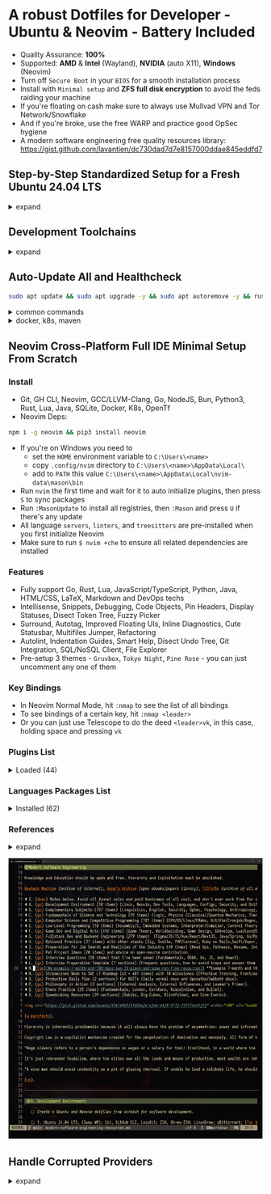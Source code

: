 # A robust Dotfiles for Developer - Ubuntu & Neovim - Battery Included

- Quality Assurance: **100%**
- Supported: **AMD** & **Intel** (Wayland), **NVIDIA** (auto X11), **Windows** (Neovim)
- Turn off `Secure Boot` in your `BIOS` for a smooth installation process
- Install with `Minimal setup` and **ZFS full disk encryption** to avoid the feds raiding your machine
- If you're floating on cash make sure to always use Mullvad VPN and Tor Network/Snowflake
- And if you're broke, use the free WARP and practice good OpSec hygiene
- A modern software engineering free quality resources library: <https://gist.github.com/lavantien/dc730dad7d7e8157000ddae845eddfd7>

## Step-by-Step Standardized Setup for a Fresh Ubuntu 24.04 LTS

<details>
  <summary>expand</summary>

### 0. Install `Flatpak`, `OBS`, `VPN`; disable Wireless Powersaving and Files Open Limit; increase swap size

```bash
sudo apt install flatpak -y && sudo apt install gnome-software-plugin-flatpak -y && flatpak remote-add --if-not-exists flathub https://flathub.org/repo/flathub.flatpakrepo
```

```bash
sudo flatpak install com.obsproject.Studio
```

- Then run `OBS`, setup proper resolution, framerate, encoder, and default whole screen scene
- Cloudflare WARP only support 22.04 (Jammy) for now, so I've replaced `$(lsb_release -cs)` with `jammy`

```bash
curl -fsSL https://pkg.cloudflareclient.com/pubkey.gpg | sudo gpg --yes --dearmor --output /usr/share/keyrings/cloudflare-warp-archive-keyring.gpg \
&& echo "deb [signed-by=/usr/share/keyrings/cloudflare-warp-archive-keyring.gpg] https://pkg.cloudflareclient.com/ jammy main" | sudo tee /etc/apt/sources.list.d/cloudflare-client.list \
&& sudo apt update && sudo apt install curl cloudflare-warp
```

- Config WARP, Zero Trust, and DNS malware/porn blocking

```bash
warp-cli registration new && warp-cli connect \
&& warp-cli mode warp+doh && warp-cli dns families full \
&& curl https://www.cloudflare.com/cdn-cgi/trace/
```

- Verify that `warp=on`.

```bash
sudo vi /etc/NetworkManager/conf.d/default-wifi-powersave-on.conf
```

```conf
[connection]
wifi.powersave = 2
```

```bash
sudo systemctl restart NetworkManager
```

```bash
sudo vi /etc/systemd/system.conf
```

```conf
DefaultLimitNOFILE=4096:2097152
```

```bash
sudo vi /etc/systemd/user.conf
```

```conf
DefaultLimitNOFILE=4096:2097152
```

```bash
cat /proc/sys/fs/inotify/max_user_watches && sudo sysctl fs.inotify.max_user_watches=2097152
```

```bash
sudo systemctl daemon-reexec
```

`reboot`

```bash
ulimit -n
```

```bash
sudo swapoff -a && sudo dd if=/dev/zero of=/swapfile bs=1G count=16 && sudo chmod 0600 /swapfile && sudo mkswap /swapfile && sudo swapon /swapfile && grep Swap /proc/meminfo
```

- Add this line to the end of your `/etc/fstab`:

```bash
/swapfile swap swap sw 0 0
```

- Add this line in `/etc/sysfs.conf`, if you're AMD, use `zenpower`:

```bash
mode class/powercap/intel-rapl:0/energy_uj = 0444
```

### 1. Install all necessary `APT` packages

```bash
sudo apt update && sudo apt upgrade -y && sudo apt autoremove -y && sudo apt install ubuntu-desktop ca-certificates apt-transport-https ubuntu-dev-tools glibc-source gcc xclip git curl zsh htop vim libutf8proc2 libutf8proc-dev libfuse2 cpu-checker screenkey cmake cmake-format ninja-build libjsoncpp-dev uuid-dev zlib1g-dev libssl-dev postgresql-all libmariadb-dev libsqlite3-dev libhiredis-dev jq bc xorg-dev libxcursor-dev cloud-init openssh-server ssh-import-id nvtop rar unrar sysfsutils latexmk mupdf -y
```


### 2. Install `Oh-my-zsh` and `Firefox`, then `reboot`

```bash
sh -c "$(curl -fsSL https://raw.githubusercontent.com/ohmyzsh/ohmyzsh/master/tools/install.sh)"
```

- Open `Firefox`, sync your profile, and go to <https://github.com/lavantien/dotfiles/blob/main/README.md> to continue the steps
- Recommended `Firefox Extensions`:

```text
Cookie Quick Manager
Dark Reader
Privacy Badger
Return YouTube Dislike
Search by Image
Sidebery
Snowflake
SponsorBlock
uBlock Origin
Vimium
Wikipedia (en)
```

### 3. After `reboot`, install `Linuxbrew`

```bash
/bin/bash -c "$(curl -fsSL https://raw.githubusercontent.com/Homebrew/install/HEAD/install.sh)"
```

### 4. Install `zsh-autosuggestions`

```bash
git clone https://github.com/zsh-users/zsh-autosuggestions ${ZSH_CUSTOM:-~/.oh-my-zsh/custom}/plugins/zsh-autosuggestions
```

### 5. Install the proper `.zshrc` by clone this repo to `~/temp`, copy all its content to `~`

```bash
git clone https://github.com/lavantien/dotfiles.git ~/temp && cp -r ~/temp/{*,.*} ~/ && cp -r ~/temp/.config/* ~/.config/ && cp ~/temp/.local/share/applications/* ~/.local/share/applications/ && source ~/.zshrc
```

### 6. Install `rust` and its toolchains, then `reboot`

```bash
curl --proto '=https' --tlsv1.2 -sSf https://sh.rustup.rs | sh
```

### 7. Install `gcc`, `gh`, `neovim`, and other necessary `Brew` packages

```bash
brew install gcc@11 gcc gh go lazygit fzf fd ripgrep bat tokei neovim hyperfine openjdk ruby lua maven node gopls rust-analyzer jdtls lua-language-server typescript-language-server marksman texlab yaml-language-server bash-language-server terraform terraform-ls sql-language-server sqlfluff prettier delve vscode-langservers-extracted loc llvm dotenv-linter checkmake luarocks pkg-config mpv macchina
```

```bash
pip3 install cmake-language-server python-lsp-server && npm install --global sql-formatter && sudo apt install python-is-python3 -y && go install github.com/charmbracelet/glow@latest && go install -v github.com/incu6us/goimports-reviser/v3@latest && go install github.com/fatih/gomodifytags@latest && npm i -g live-server
```

### 8. Setup your `Git` environment

- For `gh`, run `gh auth login` and follow `HTTPS browser` instruction to setup `GitHub CLI`

### 9. Run `./git-clone-all $org_name` on `~/dev/personal` for cloning all of your repos

```bash
org_name=lavantien && mkdir -p ~/dev/personal && cp ~/git-clone-all.sh ~/dev/personal/ && cd ~/dev/personal && ./git-clone-all.sh $org_name && cd ~
```

- Rerun the script to sync with remote, replace `org_name` with your GitHub username or organization.

### 10. Install `Iosevka Nerd Font` (replace version `v3.2.1` with whatever latest)

```bash
cd ~/Downloads && wget https://github.com/ryanoasis/nerd-fonts/releases/download/v3.2.1/Iosevka.zip && mkdir Iosevka && unzip Iosevka.zip -d Iosevka && cd Iosevka && sudo mkdir -p /usr/share/fonts/truetype/iosevka-nerd-font && sudo cp *.ttf /usr/share/fonts/truetype/iosevka-nerd-font/ && cd .. && rm -r Iosevka Iosevka.zip && cd ~ && sudo fc-cache -f -v
```

### 11. Install `wezterm`

```bash
brew tap wez/wezterm-linuxbrew && brew install wezterm
```

### 12. Install `GRPC`, `GRPC-Web`, and `protoc-gen`

```bash
brew install grpc protoc-gen-grpc-web && go install google.golang.org/protobuf/cmd/protoc-gen-go@latest && go install google.golang.org/grpc/cmd/protoc-gen-go-grpc@latest
```

### 14. Install `Qemu KVM`

```bash
egrep -c '(vmx|svm)' /proc/cpuinfo && kvm-ok
```

```bash
sudo apt install qemu-kvm libvirt-daemon-system libvirt-clients bridge-utils -y
```

### 15. Install `VSCode` and extensions

```bash
cd ~/Downloads && wget -qO- https://packages.microsoft.com/keys/microsoft.asc | gpg --dearmor > packages.microsoft.gpg && sudo install -D -o root -g root -m 644 packages.microsoft.gpg /etc/apt/keyrings/packages.microsoft.gpg && sudo sh -c 'echo "deb [arch=amd64,arm64,armhf signed-by=/etc/apt/keyrings/packages.microsoft.gpg] https://packages.microsoft.com/repos/code stable main" > /etc/apt/sources.list.d/vscode.list' && rm -f packages.microsoft.gpg && cd ~ && sudo apt update && sudo apt install code -y
```

Open VSCode, sync, and install extensions.

### 16. Install `Kreya` and `DBbGate`

```bash
sudo snap install kreya dbgate
```

### 17. Install `Docker Compose`, `Podman Desktop`, `Anki`, `Signal`, and `FreeCAD`

```bash
sudo install -m 0755 -d /etc/apt/keyrings && curl -fsSL https://download.docker.com/linux/ubuntu/gpg | sudo gpg --dearmor -o /etc/apt/keyrings/docker.gpg && sudo chmod a+r /etc/apt/keyrings/docker.gpg && echo \
  "deb [arch="$(dpkg --print-architecture)" signed-by=/etc/apt/keyrings/docker.gpg] https://download.docker.com/linux/ubuntu \
  "$(. /etc/os-release && echo "$VERSION_CODENAME")" stable" | \
  sudo tee /etc/apt/sources.list.d/docker.list > /dev/null && sudo apt update && sudo apt install docker-ce docker-ce-cli containerd.io docker-buildx-plugin docker-compose-plugin -y
```

```bash
sudo usermod -aG docker $USER && newgrp docker
```

`reboot`

```bash
docker run hello-world && flatpak install flathub io.podman_desktop.PodmanDesktop -y && flatpak install flathub net.ankiweb.Anki org.signal.Signal org.freecadweb.FreeCAD -y
```

### 18. Install `kubectl`, and `minikube`, change `1.30` to whatever is the latest version

```bash
curl -fsSL https://pkgs.k8s.io/core:/stable:/v1.30/deb/Release.key | sudo gpg --dearmor -o /etc/apt/keyrings/kubernetes-apt-keyring.gpg && sudo chmod 644 /etc/apt/keyrings/kubernetes-apt-keyring.gpg && echo 'deb [signed-by=/etc/apt/keyrings/kubernetes-apt-keyring.gpg] https://pkgs.k8s.io/core:/stable:/v1.30/deb/ /' | sudo tee /etc/apt/sources.list.d/kubernetes.list && sudo chmod 644 /etc/apt/sources.list.d/kubernetes.list && sudo apt update && sudo apt install kubectl -y
```

```bash
cd ~/Downloads && curl -LO https://storage.googleapis.com/minikube/releases/latest/minikube_latest_amd64.deb && sudo dpkg -i minikube_latest_amd64.deb && rm minikube_latest_amd64.deb && cd ~
```

```bash
minikube config set driver docker && minikube start && minikube addons enable metrics-server
```

```bash
❗  These changes will take effect upon a minikube delete and then a minikube start
🌟  The 'metrics-server' addon is enabled
```

```bash
minikube stop
```

### 19. Install `Graphics Drivers` and `Vulkan`, and `Sensors`

- If you have a `NVIDIA GPU`, replace `550` with whatever is the latest driver version as listed [here](https://launchpad.net/~graphics-drivers/+archive/ubuntu/ppa)

```bash
sudo add-apt-repository ppa:graphics-drivers/ppa -y && sudo dpkg --add-architecture i386 && sudo apt update && sudo apt install nvidia-driver-550 libvulkan1 libvulkan1:i386 libgl-dev libgl-dev:i386 -y
```

- Or with built-in NVIDIA driver:

```bash
sudo apt dpkg --add-architecture i386 && sudo apt update && sudo apt install libvulkan1:i386 libgl-dev:i386 
```

- and to `underwatt` your GPU: <https://www.pugetsystems.com/labs/hpc/quad-rtx3090-gpu-power-limiting-with-systemd-and-nvidia-smi-1983/>
- and to be able to save `nvidia-settings` config:

```bash
sudo nvidia-xconfig
```

```bash
sudo chmod +x /usr/share/screen-resolution-extra/nvidia-polkit
```

```bash
sudo nvidia-settings
```

- If not, just install `Vulkan`

```bash
sudo dpkg --add-architecture i386 && sudo apt update && sudo apt install libvulkan1 libvulkan1:i386 -y
```

- and the latest `AMD/Intel` drivers

```bash
sudo add-apt-repository ppa:kisak/kisak-mesa -y && sudo dpkg --add-architecture i386 && sudo apt update && sudo apt upgrade && sudo apt install libgl1-mesa-dri:i386 mesa-vulkan-drivers mesa-vulkan-drivers:i386 libgl-dev libgl-dev:i386 -y && sudo apt autoremove -y
```

`reboot`

```bash
sudo apt update && sudo apt install lm-sensors psensor libxcb-cursor0 -y && sudo sensors-detect
```

### 20. (Optional) Install `Wine`, `Lutris`, `MangoHud`, and `GOverlay`

```bash
sudo mkdir -pm755 /etc/apt/keyrings && sudo wget -O /etc/apt/keyrings/winehq-archive.key https://dl.winehq.org/wine-builds/winehq.key && sudo wget -NP /etc/apt/sources.list.d/ https://dl.winehq.org/wine-builds/ubuntu/dists/lunar/winehq-lunar.sources && sudo apt update && sudo apt install --install-recommends winehq-devel -y
```

- replace `0.5.17` with whatever is the latest

```bash
sudo apt install cabextract fluid-soundfont-gm fluid-soundfont-gs libmspack0 mesa-utils mesa-utils-bin p7zip python3-bs4 python3-html5lib python3-lxml python3-setproctitle python3-soupsieve python3-webencodings p7zip-full python3-genshi doc-base -y && cd ~/Downloads && wget https://github.com/lutris/lutris/releases/download/v0.5.13/lutris_0.5.13_all.deb && sudo dpkg -i lutris_0.5.17_all.deb && rm lutris_0.5.17_all.deb && cd ~
```

```bash
lutris
```

- Click the `gear button` next to `Wine` -> tick `Advanced` -> `System options` -> `Command prefix` -> `mangohud` -> `Save` -> exit Lutris
- For `Steam` games, set launch options: `mangohud %command%`
- Install `MangoHud` manually by building from source: [here](https://github.com/flightlessmango/MangoHud?tab=readme-ov-file#installation---build-from-source)

```bash
pip3 install mako && sudo apt install meson glslang-tools glslang-dev libxnvctrl-dev libdbus-1-dev goverlay -y
```

### 21. Install `LibreOffice`, `Gimp`, `Inkscape`, `Krita`, `Blender`, `Audacity`, `Kdenlive`, and `Avidemux`

```bash
flatpak install flathub org.libreoffice.LibreOffice org.gimp.GIMP org.inkscape.Inkscape org.kde.krita org.blender.Blender org.audacityteam.Audacity org.avidemux.Avidemux
```

### 22. (Optional) `Helix`

```bash
brew install helix
```

### 23. (Optional) Install `Steam` (and optionally `Dota 2`, `Grim Dawn`, `Battlenet`, and `StarCraft 2`)

```bash
cd ~/Downloads && wget https://repo.steampowered.com/steam/archive/precise/steam_latest.deb && sudo dpkg -i steam_latest.deb && rm steam_latest.deb && cd ~
```

- Run `Steam`, login, enable `Shader Pre-Caching` and `SteamPlay`, restart `Steam`
- (Install `Dota 2` to test native `Vulkan`, `Grim Dawn` to test `Proton`, also `gd rainbow filter` is a must-have loot filter for `Grim Dawn`
- Install `Battlenet` by searching for `script` inside `Lutris`, do as instructed, then relaunch `Battlenet`, install `Diablo 2 Ressurrected`
- Run `Diablo 2 Resurrected` to check for stability and if `Fsync/Gsync` is working properly)

```bash
nvidia-smi
```

- Enable `Gsync/Fsync` inside `nvidia-settings`

</details>

## Development Toolchains

<details>
  <summary>expand</summary>

- [**NGINX**](https://nginx.org/en/docs/beginners_guide.html)

```bash
brew install nginx
```

<details>
	<summary>`NGINX` config</summary>

```nginx
worker_processes 1;

error_log /home/savaka/go/src/github.com/lavantien/go-laptop-booking/log/nginx/error.log;

events {
	worker_connections 10;
}

http {
	access_log /home/savaka/go/src/github.com/lavantien/go-laptop-booking/log/nginx/access.log;

	upstream auth_services {
		server 0.0.0.0:50051;
	}

	upstream laptop_services {
		server 0.0.0.0:50052;
	}

	server {
		listen 8080 ssl http2;

		# Mutual TLS between gRPC client and NGINX
		ssl_certificate cert/server-cert.pem;
		ssl_certificate_key cert/server-key.pem;

		ssl_client_certificate cert/ca-cert.pem;
		ssl_verify_client on;

		location /pb.AuthService {
			grpc_pass grpcs://auth_services;

			# Mutual TLS between NGINX and gRPC server
			grpc_ssl_certificate cert/server-cert.pem;
			grpc_ssl_certificate_key cert/server-key.pem;
		}

		location /pb.LaptopService {
			grpc_pass grpcs://laptop_services;

			# Mutual TLS between NGINX and gRPC server
			grpc_ssl_certificate cert/server-cert.pem;
			grpc_ssl_certificate_key cert/server-key.pem;
		}
	}
}

```

</details>

- [**GRPC Gateway**](https://github.com/grpc-ecosystem/grpc-gateway)

```bash
go install \
    github.com/grpc-ecosystem/grpc-gateway/v2/protoc-gen-grpc-gateway@latest \
    github.com/grpc-ecosystem/grpc-gateway/v2/protoc-gen-openapiv2@latest \
    google.golang.org/protobuf/cmd/protoc-gen-go@latest \
    google.golang.org/grpc/cmd/protoc-gen-go-grpc@latest
```

- [**Evan CLI**](https://github.com/ktr0731/evans)

```bash
go install github.com/ktr0731/evans@latest
```

- [**GoTestSum**](https://github.com/gotestyourself/gotestsum)

```bash
go install gotest.tools/gotestsum@latest
```

- [**Golang-Migrate**](https://github.com/golang-migrate/migrate/tree/master/cmd/migrate):

```bash
go install -tags 'postgres' github.com/golang-migrate/migrate/v4/cmd/migrate@latest && go install -tags 'mongodb' github.com/golang-migrate/migrate/v4/cmd/migrate@latest
```

- [**SQLc**](https://docs.sqlc.dev/en/latest/overview/install.html):

```bash
go install github.com/sqlc-dev/sqlc/cmd/sqlc@latest
```

- [**GoMock**](https://github.com/golang/mock):

```bash
go install github.com/golang/mock/mockgen@latest
```

- [**TestContainers**](https://testcontainers.com/):

```bash
go get github.com/jackc/pgx/v5 && go get github.com/testcontainers/testcontainers-go && go get github.com/testcontainers/testcontainers-go/modules/postgres && go get github.com/stretchr/testify
```

- [**Viper**](https://github.com/spf13/viper):

```bash
go get -u https://github.com/spf13/viper@latest
```

- [**Gin**](https://github.com/gin-gonic/gin#installation):

```bash
go get -u github.com/gin-gonic/gin && go install github.com/gin-gonic/gin@latest
```

- [**Paseto**](https://github.com/o1egl/paseto):

```bash
go get -u github.com/o1egl/paseto
```

- [**JWT**](https://github.com/golang-jwt/jwt):

```bash
go get -u https://github.com/golang-jwt/jwt
```

- [**Swagger Editor**](https://editor.swagger.io/)

- [**Coverage Badge**](https://eremeev.ca/posts/golang-test-coverage-github-action/)

</details>

## Auto-Update All and Healthcheck

```bash
sudo apt update && sudo apt upgrade -y && sudo apt autoremove -y && rustup update && brew upgrade && flatpak update
```

<details>
  <summary>common commands</summary>

```bash
docker rm $(docker ps -a -q --filter "ancestor=${IMG_ID}")
```

```bash
gh repo list ${REPO_NAME} --limit 1000 | while read -r repo _; do
  gh repo clone "$repo" "$repo" -- -q 2>/dev/null || (
    cd "$repo" || exit
    git checkout -q main 2>/dev/null || true
    git checkout -q master 2>/dev/null || true
    git pull -q
  )
done
```

```vim
:'<,'>norm! @a
```

</details>

<details>
  <summary>docker, k8s, maven</summary>

### Docker

```bash
docker version && docker run hello-world
```

```bash
Hello from Docker!
This message shows that your installation appears to be working correctly.
```

### KubeCTL and MiniKube

```bash
minikube start && minikube addons enable metrics-server && kubectl get po -A && minikube dashboard
```

```bash
NAMESPACE     NAME                               READY   STATUS    RESTARTS        AGE
kube-system   coredns-787d4945fb-s2w75           1/1     Running   0               2m52s
kube-system   etcd-minikube                      1/1     Running   0               3m6s
kube-system   kube-apiserver-minikube            1/1     Running   0               3m6s
kube-system   kube-controller-manager-minikube   1/1     Running   0               3m7s
kube-system   kube-proxy-fl25q                   1/1     Running   0               2m52s
kube-system   kube-scheduler-minikube            1/1     Running   0               3m6s
kube-system   storage-provisioner                1/1     Running   1 (2m22s ago)   3m5s
```

```bash
minikube stop
```

### Test Docker Maven Workflow

```bash
cd ~/dev/personal/lavantien/springboot-restapi && dcu -d
```

```bash
dp && de postgres bash
```

```bash
psql -U postgres
```

```bash
create database player;
```

`<C-d> <C-d>`

```bash
mvn install
```

```bash
mvn test
```

```bash
[INFO] Tests run: 1, Failures: 0, Errors: 0, Skipped: 0, Time elapsed: 3.162 s - in com.lavantien.restapi.RestapiApplicationTests
[INFO]
[INFO] Results:
[INFO]
[INFO] Tests run: 2, Failures: 0, Errors: 0, Skipped: 0
[INFO]
[INFO] ------------------------------------------------------------------------
[INFO] BUILD SUCCESS
[INFO] ------------------------------------------------------------------------
[INFO] Total time:  6.718 s
[INFO] Finished at: 2023-06-05T10:12:21+07:00
[INFO] ------------------------------------------------------------------------
```

```bash
mvn spring-boot:run
```

- Open browser at `http://localhost:8081/api/players`

`<C-c>`

```bash
dcd && cd ~
```

### Helix LSP

```bash
hx --health
```

</details>

## Neovim Cross-Platform Full IDE Minimal Setup From Scratch

### Install

- Git, GH CLI, Neovim, GCC/LLVM-Clang, Go, NodeJS, Bun, Python3, Rust, Lua, Java, SQLite, Docker, K8s, OpenTf
- Neovim Deps:

```bash
npm i -g neovim && pip3 install neovim
```

- If you're on Windows you need to
    - set the `HOME` environment variable to `C:\Users\<name>`
    - copy `.config/nvim` directory to `C:\Users\<name>\AppData\Local\`
    - add to `PATH` this value `C:\Users\<name>\AppData\Local\nvim-data\mason\bin`
- Run `nvim` the first time and wait for it to auto initialize plugins, then press `S` to sync packages
- Run `:MasonUpdate` to install all registries, then `:Mason` and press `U` if there's any update
- All language `servers`, `linters`, and `treesitters` are pre-installed when you first initialize Neovim
- Make sure to run `$ nvim +che` to ensure all related dependencies are installed

### Features

- Fully support Go, Rust, Lua, JavaScript/TypeScript, Python, Java, HTML/CSS, LaTeX, Markdown and DevOps techs
- Intellisense, Snippets, Debugging, Code Objects, Pin Headers, Display Statuses, Disect Token Tree, Fuzzy Picker
- Surround, Autotag, Improved Floating UIs, Inline Diagnostics, Cute Statusbar, Multifiles Jumper, Refactoring
- Autolint, Indentation Guides, Smart Help, Disect Undo Tree, Git Integration, SQL/NoSQL Client, File Explorer
- Pre-setup 3 themes - `Gruvbox`, `Tokyo Night`, `Pine Rose` - you can just uncomment any one of them

### Key Bindings

- In Neovim Normal Mode, hit `:nmap` to see the list of all bindings
- To see bindings of a certain key, hit `:nmap <leader>`
- Or you can just use Telescope to do the deed `<leader>vk`, in this case, holding space and pressing `vk`

### Plugins List

<details>
	<summary>Loaded (44)</summary>

1. cmp-nvim-lsp 0.12ms  lsp-zero.nvim
2. dressing.nvim 2ms  start
3. fidget.nvim 3.47ms  lsp-zero.nvim
4. gitsigns.nvim 0.49ms  start
5. gruvbox.nvim 4.58ms  start
6. harpoon 9.01ms  start
7. indent-blankline.nvim 2.56ms  start
8. lazy.nvim 3198.43ms  init.lua
9. lsp-zero.nvim 128.35ms  start
10. lspkind.nvim 0.08ms  lsp-zero.nvim
11. lualine.nvim 7.9ms  start
12. LuaSnip 6.81ms  lsp-zero.nvim
13. mason-lspconfig.nvim 0.14ms  lsp-zero.nvim
14. mason-null-ls.nvim 0.83ms  lsp-zero.nvim
15. mason-nvim-dap.nvim 0.94ms  lsp-zero.nvim
16. mason-tool-installer.nvim 3.13ms  lsp-zero.nvim
17. mason.nvim 3.27ms  lsp-zero.nvim
18. mini.nvim 2.72ms  start
19. neodev.nvim 3.8ms  lsp-zero.nvim
20. none-ls.nvim 0.88ms  lsp-zero.nvim
21. nvim-cmp 3.12ms  lsp-zero.nvim
22. nvim-dap 1.17ms  lsp-zero.nvim
23. nvim-dap-go 0.93ms  lsp-zero.nvim
24. nvim-dap-ui 0.91ms  lsp-zero.nvim
25. nvim-dap-virtual-text 0.11ms  lsp-zero.nvim
26. nvim-lspconfig 1.07ms  lsp-zero.nvim
27. nvim-nio 1.13ms  lsp-zero.nvim
28. nvim-treesitter 15.35ms  render-markdown
29. nvim-treesitter-context 1.91ms  start
30. nvim-ts-autotag 5.73ms  nvim-treesitter
31. nvim-web-devicons 0.52ms  lualine.nvim
32. oil.nvim 3.07ms  start
33. playground 1.79ms  start
34. plenary.nvim 1.36ms  telescope.nvim
35. refactoring.nvim 8.27ms  start
36. render-markdown 84.7ms  start
37. telescope.nvim 1.89ms  start
38. trouble.nvim 4.81ms  start
39. undotree 0.39ms  start
40. vim-dadbod 1.44ms  start
41. vim-dadbod-completion 0.36ms  start
42. vim-dadbod-ui 1.06ms  start
43. vimtex 0.65ms  start
44. which-key.nvim 11.79ms  VimEnter

</details>

### Languages Packages List

<details>
	<summary>Installed (62)</summary>

1. ansible-language-server ansiblels
2. bash-language-server bashls
3. blue
4. buf
5. buf-language-server bufls
6. cbfmt
7. chrome-debug-adapter
8. clang-format
9. clangd
10. codelldb
11. css-lsp cssls
12. debugpy
13. delve
14. docker-compose-language-service docker_compose_language_service
15. dockerfile-language-server dockerls
16. emmet-language-server emmet_language_server
17. eslint-lsp eslint
18. firefox-debug-adapter
19. flake8
20. go-debug-adapter
21. goimports-reviser
22. golangci-lint-langserver golangci_lint_ls
23. gomodifytags
24. google-java-format
25. gopls
26. gotests
27. graphql-language-service-cli graphql
28. helm-ls helm_ls
29. html-lsp html
30. htmx-lsp htmx
31. impl
32. java-debug-adapter
33. java-test
34. jdtls
35. js-debug-adapter
36. json-lsp jsonls
37. ltex-ls ltex
38. lua-language-server lua_ls
39. markdown-toc
40. marksman
41. neocmakelsp neocmake
42. powershell-editor-services powershell_es
43. prettier
44. pyright
45. rust-analyzer rust_analyzer
46. snyk-ls snyk_ls
47. sql-formatter
48. sqlfluff
49. sqlls
50. staticcheck
51. stylua
52. tailwindcss-language-server tailwindcss
53. taplo
54. terraform-ls terraformls
55. tflint
56. tfsec
57. typescript-language-server tsserver
58. typos-lsp typos_lsp
59. vue-language-server volar
60. yaml-language-server yamlls
61. yamlfmt
62. yamllint

</details>

### References

<details>
  <summary>expand</summary>

- 0 to LSP: <https://youtu.be/w7i4amO_zaE>
- Zero to IDE: <https://youtu.be/N93cTbtLCIM>
- Effective Neovim: Instant IDE: <https://youtu.be/stqUbv-5u2s>
- The Only Video You Need to Get Started with Neovim: <https://youtu.be/m8C0Cq9Uv9o>
- Kickstart.nvim: <https://github.com/nvim-lua/kickstart.nvim>
- ThePrimeagen/init.lua: <https://github.com/ThePrimeagen/init.lua>
- TJDevries/config.nvim: <https://github.com/tjdevries/config.nvim>
- Debugging in Neovim: <https://youtu.be/0moS8UHupGc>
- Simple neovim debugging setup: <https://youtu.be/lyNfnI-B640>
- My neovim autocomplete setup: explained: <https://youtu.be/22mrSjknDHI>
- Oil.nvim - My Favorite Addition to my Neovim Config: <https://youtu.be/218PFRsvu2o>
- Vim Dadbod - My Favorite SQL Plugin: <https://youtu.be/ALGBuFLzDSA>

</details>

![neovim-demo](/assets/neovim-demo.png)

## Handle Corrupted Providers

<details>
  <summary>expand</summary>

### Fix borked MKV file (remux to rebuild the metadata)

```bash
ffmpeg -i "<interrrupted mkv>" -c copy "fixed.mkv"
```

### Google Cloud CLI (broken installation & missing python2 dep)

```bash
echo "deb [signed-by=/etc/apt/keyrings/cloud.google.gpg] https://packages.cloud.google.com/apt cloud-sdk main" | sudo tee -a /etc/apt/sources.list.d/google-cloud-sdk.list
curl https://packages.cloud.google.com/apt/doc/apt-key.gpg | gpg --dearmor | sudo tee /etc/apt/keyrings/cloud.google.gpg > /dev/null
sudo apt update && sudo apt install kubectl google-cloud-cli
gcloud init

wget https://www.python.org/ftp/python/2.7.18/Python-2.7.18.tgz
tar xzf Python-2.7.18.tgz
cd Python-2.7.18
./configure --enable-optimizations
sudo make altinstall
python2.7 -V
sudo ln -sfn '/usr/local/bin/python2.7' '/usr/bin/python2'
python2 -V
sudo rm /usr/local/lib/pkgconfig/python-2.7.pc /usr/local/lib/libpython2.7.a
sudo rm -rf /usr/local/include/python2.7

sudo apt install google-cloud-cli-app-engine-go google-cloud-cli-app-engine-grpc google-cloud-cli-cloud-build-local google-cloud-cli-firestore-emulator google-cloud-cli-minikube google-cloud-cli-tests
# still failed due to python2.7
````

</details>

